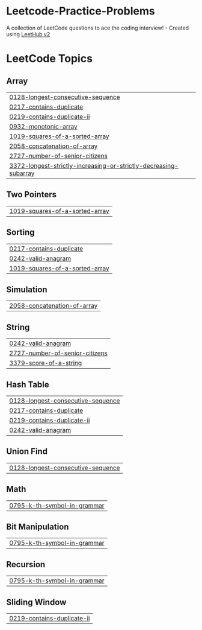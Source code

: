 # Leetcode-Practice-Problems
A collection of LeetCode questions to ace the coding interview! - Created using [LeetHub v2](https://github.com/arunbhardwaj/LeetHub-2.0)

<!---LeetCode Topics Start-->
# LeetCode Topics
## Array
|  |
| ------- |
| [0128-longest-consecutive-sequence](https://github.com/ghassenov/Leetcode-Practice-Problems/tree/master/0128-longest-consecutive-sequence) |
| [0217-contains-duplicate](https://github.com/ghassenov/Leetcode-Practice-Problems/tree/master/0217-contains-duplicate) |
| [0219-contains-duplicate-ii](https://github.com/ghassenov/Leetcode-Practice-Problems/tree/master/0219-contains-duplicate-ii) |
| [0932-monotonic-array](https://github.com/ghassenov/Leetcode-Practice-Problems/tree/master/0932-monotonic-array) |
| [1019-squares-of-a-sorted-array](https://github.com/ghassenov/Leetcode-Practice-Problems/tree/master/1019-squares-of-a-sorted-array) |
| [2058-concatenation-of-array](https://github.com/ghassenov/Leetcode-Practice-Problems/tree/master/2058-concatenation-of-array) |
| [2727-number-of-senior-citizens](https://github.com/ghassenov/Leetcode-Practice-Problems/tree/master/2727-number-of-senior-citizens) |
| [3372-longest-strictly-increasing-or-strictly-decreasing-subarray](https://github.com/ghassenov/Leetcode-Practice-Problems/tree/master/3372-longest-strictly-increasing-or-strictly-decreasing-subarray) |
## Two Pointers
|  |
| ------- |
| [1019-squares-of-a-sorted-array](https://github.com/ghassenov/Leetcode-Practice-Problems/tree/master/1019-squares-of-a-sorted-array) |
## Sorting
|  |
| ------- |
| [0217-contains-duplicate](https://github.com/ghassenov/Leetcode-Practice-Problems/tree/master/0217-contains-duplicate) |
| [0242-valid-anagram](https://github.com/ghassenov/Leetcode-Practice-Problems/tree/master/0242-valid-anagram) |
| [1019-squares-of-a-sorted-array](https://github.com/ghassenov/Leetcode-Practice-Problems/tree/master/1019-squares-of-a-sorted-array) |
## Simulation
|  |
| ------- |
| [2058-concatenation-of-array](https://github.com/ghassenov/Leetcode-Practice-Problems/tree/master/2058-concatenation-of-array) |
## String
|  |
| ------- |
| [0242-valid-anagram](https://github.com/ghassenov/Leetcode-Practice-Problems/tree/master/0242-valid-anagram) |
| [2727-number-of-senior-citizens](https://github.com/ghassenov/Leetcode-Practice-Problems/tree/master/2727-number-of-senior-citizens) |
| [3379-score-of-a-string](https://github.com/ghassenov/Leetcode-Practice-Problems/tree/master/3379-score-of-a-string) |
## Hash Table
|  |
| ------- |
| [0128-longest-consecutive-sequence](https://github.com/ghassenov/Leetcode-Practice-Problems/tree/master/0128-longest-consecutive-sequence) |
| [0217-contains-duplicate](https://github.com/ghassenov/Leetcode-Practice-Problems/tree/master/0217-contains-duplicate) |
| [0219-contains-duplicate-ii](https://github.com/ghassenov/Leetcode-Practice-Problems/tree/master/0219-contains-duplicate-ii) |
| [0242-valid-anagram](https://github.com/ghassenov/Leetcode-Practice-Problems/tree/master/0242-valid-anagram) |
## Union Find
|  |
| ------- |
| [0128-longest-consecutive-sequence](https://github.com/ghassenov/Leetcode-Practice-Problems/tree/master/0128-longest-consecutive-sequence) |
## Math
|  |
| ------- |
| [0795-k-th-symbol-in-grammar](https://github.com/ghassenov/Leetcode-Practice-Problems/tree/master/0795-k-th-symbol-in-grammar) |
## Bit Manipulation
|  |
| ------- |
| [0795-k-th-symbol-in-grammar](https://github.com/ghassenov/Leetcode-Practice-Problems/tree/master/0795-k-th-symbol-in-grammar) |
## Recursion
|  |
| ------- |
| [0795-k-th-symbol-in-grammar](https://github.com/ghassenov/Leetcode-Practice-Problems/tree/master/0795-k-th-symbol-in-grammar) |
## Sliding Window
|  |
| ------- |
| [0219-contains-duplicate-ii](https://github.com/ghassenov/Leetcode-Practice-Problems/tree/master/0219-contains-duplicate-ii) |
<!---LeetCode Topics End-->